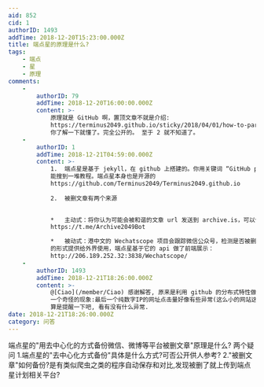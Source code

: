 ```yaml
---
aid: 852
cid: 1
authorID: 1493
addTime: 2018-12-20T15:23:00.000Z
title: 端点星的原理是什么?
tags:
    - 端点
    - 星
    - 原理
comments:
    -
        authorID: 79
        addTime: 2018-12-20T16:00:00.000Z
        content: >-
            原理就是 GitHub 啊，置顶文章不就是介绍:
            https://terminus2049.github.io/sticky/2018/04/01/how-to-participate-in-terminus.html
            你了解一下就懂了。完全公开的。 至于 2 就不知道了。
    -
        authorID: 1
        addTime: 2018-12-21T04:59:00.000Z
        content: >-
            1.  端点星是基于 jekyll，在 github 上搭建的。你用关键词 “GitHub page 博客”
            能搜到一堆教程。端点星本身也是开源的
            https://github.com/Terminus2049/Terminus2049.github.io
                
            2.  被删文章有两个来源
                

            *   主动式：将你认为可能会被和谐的文章 url 发送到 archive.is，可以使用telegram机器人
            https://t.me/Archive2049Bot

            *   被动式：港中文的 Wechatscope 项目会跟踪微信公众号，检测是否被删，并将被删文章以 api
            的形式提供给外界使用，端点星基于它的 api 做了前端展示：
            http://206.189.252.32:3838/Wechatscope/
    -
        authorID: 1493
        addTime: 2018-12-21T18:26:00.000Z
        content: >-
            @[Ciao](/member/Ciao) 感谢解答, 原来是利用 github 的分布式特性做到的.
            一个奇怪的现象:最后一个纯数字IP的网址点击量好像有些异常(这么小的网站这条链接却上千点击)... 本人技术菜鸟, 不清楚怎么回事,
            算是提醒一下吧, 看有没有什么异常.
date: 2018-12-21T18:26:00.000Z
category: 问答
---
```


端点星的"用去中心化的方式备份微信、微博等平台被删文章"原理是什么? 两个疑问 1.端点星的"去中心化方式备份"具体是什么方式?可否公开供人参考? 2."被删文章"如何备份?是有类似爬虫之类的程序自动保存和对比,发现被删了就上传到端点星计划相关平台?
